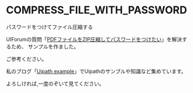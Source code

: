 # COMPRESS_FILE_WITH_PASSWORD
パスワードをつけてファイル圧縮する

UIForumの質問「[PDFファイルをZIP圧縮してパスワードをつけたい](https://forum.uipath.com/t/pdf-zip/132999)」を解決するため、
サンプルを作ました。

ご参考ください。

私のブログ「[Uipath example](https://www.uipath-example.com/)」でUipathのサンプルや知識など集めています。

よろしければ,一度のぞいて見てください。
